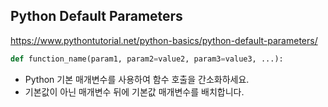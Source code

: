 ## Python Default Parameters

https://www.pythontutorial.net/python-basics/python-default-parameters/

```python
def function_name(param1, param2=value2, param3=value3, ...):
```

- Python 기본 매개변수를 사용하여 함수 호출을 간소화하세요.
- 기본값이 아닌 매개변수 뒤에 기본값 매개변수를 배치합니다.